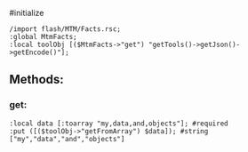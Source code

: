 #initialize

```
/import flash/MTM/Facts.rsc;
:global MtmFacts;
:local toolObj [($MtmFacts->"get") "getTools()->getJson()->getEncode()"];
```

## Methods:

### get:

```
:local data [:toarray "my,data,and,objects"]; #required
:put ([($toolObj->"getFromArray") $data]); #string ["my","data","and","objects"]
```